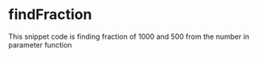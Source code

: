 # findFraction

This snippet code is finding fraction of 1000 and 500 from the number in parameter function
